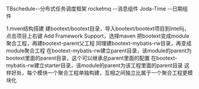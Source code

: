 TBschedule--分布式任务调度框架
rocketmq  --消息组件
Joda-Time --日期组件

1.mven结构搭建
    建bootext/bootext目录，导入bootext/bootext项目到intellij，点击项目上右键 Add Framework Support，选择maven
  把bootext变成module聚合工程，再建bootext-parent父工程
    同理建bootext-mybatis-rw目录，再变成module聚合工程
    在bootext-mybatis-rw建立parent目录，该module的parent为bootext里面的parent目录，这个可以继承总parent里面的配置
    在bootext-mybatis-rw建立starter目录，该module的parent为该工程里面的parent目录
  这样好处，每个模快一个聚合工程单独构建，互相之间独立比属于一个聚合工程更模块化
